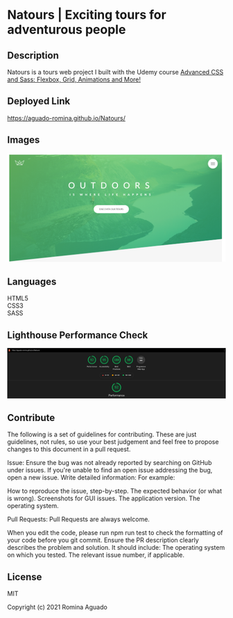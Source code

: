 # Natours | Exciting tours for adventurous people

## Description

Natours is a tours web project I built with the Udemy course [Advanced CSS and Sass: Flexbox, Grid, Animations and More!](https://www.udemy.com/share/101WkwAEcYcVtbRH8H/)

## Deployed Link

https://aguado-romina.github.io/Natours/

## Images

![img](img/homepage.png)

## Languages

HTML5 <br>
CSS3 <br>
SASS<br>

## Lighthouse Performance Check

![img](img/lighthouse.png)

## Contribute

The following is a set of guidelines for contributing. These are just guidelines, not rules, so use your best judgement and feel free to propose changes to this document in a pull request.

Issue: Ensure the bug was not already reported by searching on GitHub under issues. If you're unable to find an open issue addressing the bug, open a new issue. Write detailed information: For example:

How to reproduce the issue, step-by-step. The expected behavior (or what is wrong). Screenshots for GUI issues. The application version. The operating system.

Pull Requests: Pull Requests are always welcome.

When you edit the code, please run npm run test to check the formatting of your code before you git commit. Ensure the PR description clearly describes the problem and solution. It should include: The operating system on which you tested. The relevant issue number, if applicable.

## License

MIT

Copyright (c) 2021 Romina Aguado
